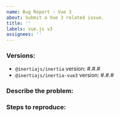 ```yaml
---
name: Bug Report - Vue 3
about: Submit a Vue 3 related issue.
title: ''
labels: vue.js v3
assignees: ''
---
```


### Versions:

- `@inertiajs/inertia` version: #.#.#
- `@inertiajs/inertia-vue3` version: #.#.#

### Describe the problem:

<!--
  Explain the behavior you're seeing that you think is a bug,
  and explain how you think things should behave instead.
-->

### Steps to reproduce:

<!--
  Please carefully explain the steps to reproduce this issue.
  We can't help you without a reproduction.
-->

